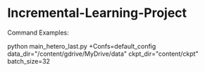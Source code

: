 # Incremental-Learning-Project

Command Examples: 

python main_hetero_last.py +Confs=default_config data_dir="/content/gdrive/MyDrive/data" ckpt_dir="content/ckpt" batch_size=32
